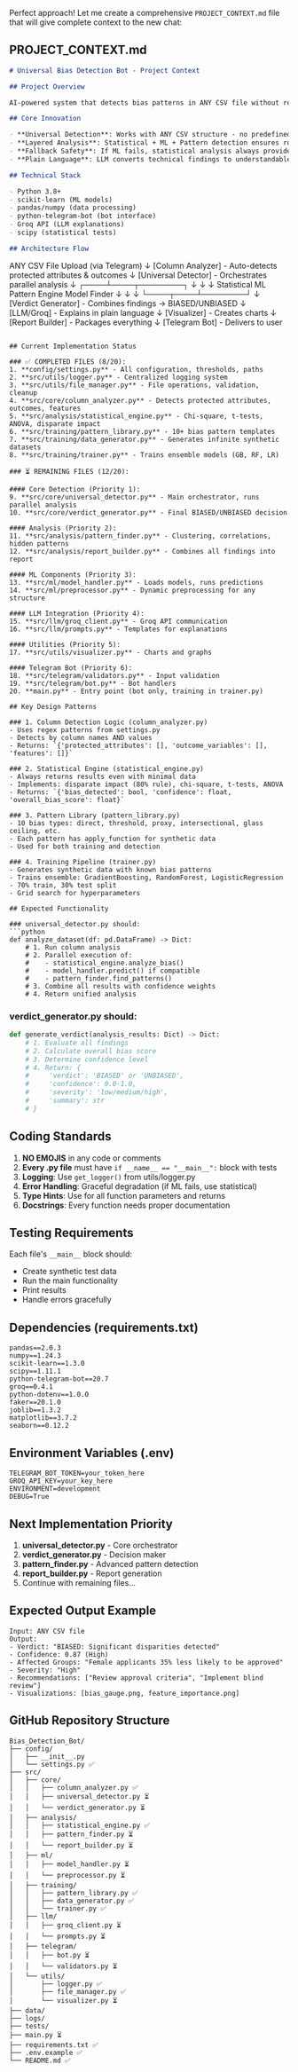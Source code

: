 Perfect approach! Let me create a comprehensive `PROJECT_CONTEXT.md` file that will give complete context to the new chat:

## **PROJECT_CONTEXT.md**

```markdown
# Universal Bias Detection Bot - Project Context

## Project Overview

AI-powered system that detects bias patterns in ANY CSV file without requiring predefined schemas. Combines statistical analysis, machine learning, and natural language processing to identify discrimination patterns and explain them via Telegram bot.

## Core Innovation

- **Universal Detection**: Works with ANY CSV structure - no predefined schemas needed
- **Layered Analysis**: Statistical + ML + Pattern detection ensures robust results
- **Fallback Safety**: If ML fails, statistical analysis always provides results
- **Plain Language**: LLM converts technical findings to understandable explanations

## Technical Stack

- Python 3.8+
- scikit-learn (ML models)
- pandas/numpy (data processing)
- python-telegram-bot (bot interface)
- Groq API (LLM explanations)
- scipy (statistical tests)

## Architecture Flow
```

ANY CSV File Upload (via Telegram)
↓
[Column Analyzer] - Auto-detects protected attributes & outcomes
↓
[Universal Detector] - Orchestrates parallel analysis
↓
┌────┴────┬────────┐
↓ ↓ ↓
Statistical ML Pattern
Engine Model Finder
↓ ↓ ↓
└────┬────┴────────┘
↓
[Verdict Generator] - Combines findings → BIASED/UNBIASED
↓
[LLM/Groq] - Explains in plain language
↓
[Visualizer] - Creates charts
↓
[Report Builder] - Packages everything
↓
[Telegram Bot] - Delivers to user

````

## Current Implementation Status

### ✅ COMPLETED FILES (8/20):
1. **config/settings.py** - All configuration, thresholds, paths
2. **src/utils/logger.py** - Centralized logging system
3. **src/utils/file_manager.py** - File operations, validation, cleanup
4. **src/core/column_analyzer.py** - Detects protected attributes, outcomes, features
5. **src/analysis/statistical_engine.py** - Chi-square, t-tests, ANOVA, disparate impact
6. **src/training/pattern_library.py** - 10+ bias pattern templates
7. **src/training/data_generator.py** - Generates infinite synthetic datasets
8. **src/training/trainer.py** - Trains ensemble models (GB, RF, LR)

### ⏳ REMAINING FILES (12/20):

#### Core Detection (Priority 1):
9. **src/core/universal_detector.py** - Main orchestrator, runs parallel analysis
10. **src/core/verdict_generator.py** - Final BIASED/UNBIASED decision

#### Analysis (Priority 2):
11. **src/analysis/pattern_finder.py** - Clustering, correlations, hidden patterns
12. **src/analysis/report_builder.py** - Combines all findings into report

#### ML Components (Priority 3):
13. **src/ml/model_handler.py** - Loads models, runs predictions
14. **src/ml/preprocessor.py** - Dynamic preprocessing for any structure

#### LLM Integration (Priority 4):
15. **src/llm/groq_client.py** - Groq API communication
16. **src/llm/prompts.py** - Templates for explanations

#### Utilities (Priority 5):
17. **src/utils/visualizer.py** - Charts and graphs

#### Telegram Bot (Priority 6):
18. **src/telegram/validators.py** - Input validation
19. **src/telegram/bot.py** - Bot handlers
20. **main.py** - Entry point (bot only, training in trainer.py)

## Key Design Patterns

### 1. Column Detection Logic (column_analyzer.py)
- Uses regex patterns from settings.py
- Detects by column names AND values
- Returns: `{'protected_attributes': [], 'outcome_variables': [], 'features': []}`

### 2. Statistical Engine (statistical_engine.py)
- Always returns results even with minimal data
- Implements: disparate impact (80% rule), chi-square, t-tests, ANOVA
- Returns: `{'bias_detected': bool, 'confidence': float, 'overall_bias_score': float}`

### 3. Pattern Library (pattern_library.py)
- 10 bias types: direct, threshold, proxy, intersectional, glass ceiling, etc.
- Each pattern has apply_function for synthetic data
- Used for both training and detection

### 4. Training Pipeline (trainer.py)
- Generates synthetic data with known bias patterns
- Trains ensemble: GradientBoosting, RandomForest, LogisticRegression
- 70% train, 30% test split
- Grid search for hyperparameters

## Expected Functionality

### universal_detector.py should:
```python
def analyze_dataset(df: pd.DataFrame) -> Dict:
    # 1. Run column analysis
    # 2. Parallel execution of:
    #    - statistical_engine.analyze_bias()
    #    - model_handler.predict() if compatible
    #    - pattern_finder.find_patterns()
    # 3. Combine all results with confidence weights
    # 4. Return unified analysis
````

### verdict_generator.py should:

```python
def generate_verdict(analysis_results: Dict) -> Dict:
    # 1. Evaluate all findings
    # 2. Calculate overall bias score
    # 3. Determine confidence level
    # 4. Return: {
    #     'verdict': 'BIASED' or 'UNBIASED',
    #     'confidence': 0.0-1.0,
    #     'severity': 'low/medium/high',
    #     'summary': str
    # }
```

## Coding Standards

1. **NO EMOJIS** in any code or comments
2. **Every .py file** must have `if __name__ == "__main__":` block with tests
3. **Logging**: Use `get_logger()` from utils/logger.py
4. **Error Handling**: Graceful degradation (if ML fails, use statistical)
5. **Type Hints**: Use for all function parameters and returns
6. **Docstrings**: Every function needs proper documentation

## Testing Requirements

Each file's `__main__` block should:

- Create synthetic test data
- Run the main functionality
- Print results
- Handle errors gracefully

## Dependencies (requirements.txt)

```
pandas==2.0.3
numpy==1.24.3
scikit-learn==1.3.0
scipy==1.11.1
python-telegram-bot==20.7
groq==0.4.1
python-dotenv==1.0.0
faker==20.1.0
joblib==1.3.2
matplotlib==3.7.2
seaborn==0.12.2
```

## Environment Variables (.env)

```
TELEGRAM_BOT_TOKEN=your_token_here
GROQ_API_KEY=your_key_here
ENVIRONMENT=development
DEBUG=True
```

## Next Implementation Priority

1. **universal_detector.py** - Core orchestrator
2. **verdict_generator.py** - Decision maker
3. **pattern_finder.py** - Advanced pattern detection
4. **report_builder.py** - Report generation
5. Continue with remaining files...

## Expected Output Example

```
Input: ANY CSV file
Output:
- Verdict: "BIASED: Significant disparities detected"
- Confidence: 0.87 (High)
- Affected Groups: "Female applicants 35% less likely to be approved"
- Severity: "High"
- Recommendations: ["Review approval criteria", "Implement blind review"]
- Visualizations: [bias_gauge.png, feature_importance.png]
```

## GitHub Repository Structure

```
Bias_Detection_Bot/
├── config/
│   ├── __init__.py
│   └── settings.py ✅
├── src/
│   ├── core/
│   │   ├── column_analyzer.py ✅
│   │   ├── universal_detector.py ⏳
│   │   └── verdict_generator.py ⏳
│   ├── analysis/
│   │   ├── statistical_engine.py ✅
│   │   ├── pattern_finder.py ⏳
│   │   └── report_builder.py ⏳
│   ├── ml/
│   │   ├── model_handler.py ⏳
│   │   └── preprocessor.py ⏳
│   ├── training/
│   │   ├── pattern_library.py ✅
│   │   ├── data_generator.py ✅
│   │   └── trainer.py ✅
│   ├── llm/
│   │   ├── groq_client.py ⏳
│   │   └── prompts.py ⏳
│   ├── telegram/
│   │   ├── bot.py ⏳
│   │   └── validators.py ⏳
│   └── utils/
│       ├── logger.py ✅
│       ├── file_manager.py ✅
│       └── visualizer.py ⏳
├── data/
├── logs/
├── tests/
├── main.py ⏳
├── requirements.txt ✅
├── .env.example ✅
└── README.md ✅
```
